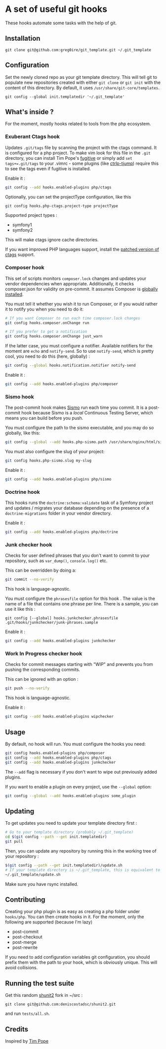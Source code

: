 # A set of useful git hooks

These hooks automate some tasks with the help of git.

## Installation

    git clone git@github.com:greg0ire/git_template.git ~/.git_template

## Configuration

Set the newly cloned repo as your git template directory. This will tell git to
populate new repositories created with either `git clone` or `git init` with
the content of this directory. By default, it uses `/usr/share/git-core/templates`.

    git config --global init.templatedir '~/.git_template'

## What's inside ?

For the moment, mostly hooks related to tools from the php ecosystem.

### Exuberant Ctags hook

Updates `.git/tags` file by scanning the project with the ctags command. It is
configured for a php project. To make vim look for this file in the `.git`
directory, you can install Tim Pope's [fugitive][4] or simply add
`set tags+=.git/tags` to your .vimrc - some plugins (like [ctrlp-tjump][5])
require this to see the tags even if fugitive is installed.

Enable it :

```sh
git config --add hooks.enabled-plugins php/ctags
```

Optionally, you can set the projectType configuration, like this

```sh
git config hooks.php-ctags.project-type projectType
```

Supported project types :

- symfony1
- symfony2

This will make ctags ignore cache directories.

If you want improved PHP languages support, install the [patched version of ctags][6]
support.


### Composer hook

This set of scripts monitors `composer.lock` changes and updates your vendor
dependencies when appropriate. Additionally, it checks composer.json for
validity on pre-commit. It assumes Composer is [globally installed][1].

You must tell it whether you wish it to run Composer, or if you would rather
it to notify you when you need to do it:

```sh
# If you want Composer to run each time composer.lock changes
git config hooks.composer.onChange run

# If you prefer to get a notification
git config hooks.composer.onChange just_warn
```

If the latter case, you must configure a notifier. Available notifiers for the
moment are `echo` and `notify-send`. So to use `notify-send`, which is pretty
cool, you need to do this (here, globally) :

```sh
git config --global hooks.notification.notifier notify-send
```

Enable it :

```sh
git config --add hooks.enabled-plugins php/composer
```

### Sismo hook

The post-commit hook makes [Sismo][2] run each time you commit. It is a post-commit
hook because Sismo is a *local* Continuous Testing Server, which means you can
build before you push.

You must configure the path to the sismo executable, and you may do so globally,
like this:

```sh
git config --global --add hooks.php-sismo.path /usr/share/nginx/html/sismo.php
```

You must also configure the slug of your project:

```sh
git config hooks.php-sismo.slug my-slug
```

Enable it :

```sh
git config --add hooks.enabled-plugins php/sismo
```

### Doctrine hook

This hooks runs the `doctrine:schema:validate` task of a Symfony project and
updates / migrates your database depending on the presence of a
`doctrine-migrations` folder in your vendor directory.

Enable it :

```sh
git config --add hooks.enabled-plugins php/doctrine
```

### Junk checker hook

Checks for user defined phrases that you don't want to commit to your
repository, such as `var_dump()`, `console.log()` etc.

This can be overridden by doing a:

```sh
git commit --no-verify
```

This hook is language-agnostic.

You must configure the `phrasesfile` option for this hook . The value is the
name of a file that contains one phrase per line. There is a sample, you can
use it like this :

    git config [--global] hooks.junkchecker.phrasesfile .git/hooks/junkchecker/junk-phrases.sample

Enable it :

```sh
git config --add hooks.enabled-plugins junkchecker
```

### Work In Progress checker hook

Checks for commit messages starting with "WIP" and prevents you from pushing
the corresponding commits.

This can be ignored with an option :

```sh
git push --no-verify
```

This hook is language-agnostic.

Enable it :

```sh
git config --add hooks.enabled-plugins wipchecker
```

## Usage

By default, no hook will run. You must configure the hooks you need:

```sh
git config hooks.enabled-plugins php/composer
git config --add hooks.enabled-plugins php/ctags
git config --add hooks.enabled-plugins junkchecker
```

The `--add` flag is necessary if you don't want to wipe out previously added
plugins.

If you want to enable a plugin on every project, use the `--global` option:

```sh
git config --global --add hooks.enabled-plugins some_plugin
```

## Updating

To get updates you need to update your template directory first :

```sh
# Go to your template directory (probably ~/.git_template)
cd $(git config --path --get init.templatedir)
git pull
```

Then, you can update any repository by running this in the working tree of your
repository :

```sh
$(git config --path --get init.templatedir)/update.sh
# If your template directory is ~/.git_template, this is equivalent to :
~/.git_template/update.sh
```

Make sure you have rsync installed.

## Contributing

Creating your php plugin is as easy as creating a php folder under `hooks/php`.
You can then create hooks in it. For the moment, only the following are supported
(because I'm lazy)

* post-commit
* post-checkout
* post-merge
* post-rewrite

If you need to add configuration variables git configuration, you should prefix
them with the path to your hook, which is obviously unique. This will avoid
collisions.

## Running the test suite

Get this random [shunit2][7] fork in ~/src :

    git clone git@github.com:deniscostadsc/shunit2.git

and run `tests/all.sh`.

## Credits

Inspired by [Tim Pope][3]

[1]: https://github.com/composer/composer#global-installation-of-composer-manual
[2]: http://sismo.sensiolabs.org/ "A local Continuous Testing Server"
[3]: http://tbaggery.com/2011/08/08/effortless-ctags-with-git.html
[4]: https://github.com/tpope/vim-fugitive
[5]: https://github.com/ivalkeen/vim-ctrlp-tjump
[6]: https://github.com/shawncplus/phpcomplete.vim/wiki/Patched-ctags
[7]: https://code.google.com/p/shunit2/
